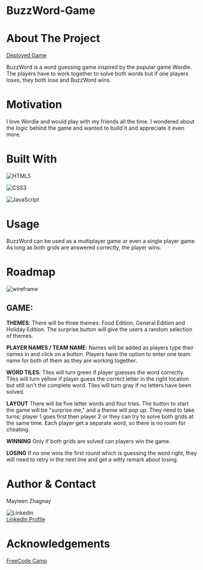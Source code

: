 # BuzzWord-Game

# About The Project
[Deployed Game](https://mayleenz.github.io/BuzzWord-Game/)

BuzzWord is a word guessing game inspired by the popular game Wordle. The players have to work together to solve both words but if one players loses, they both lose and BuzzWord wins. 

# Motivation
I love Wordle and would play with my friends all the time. I wondered about the logic behind the game and wanted to build it and appreciate it even more.


# Built With
![HTML5](https://img.shields.io/badge/html5-%23E34F26.svg?style=for-the-badge&logo=html5&logoColor=white)

![CSS3](https://img.shields.io/badge/css3-%231572B6.svg?style=for-the-badge&logo=css3&logoColor=white)

![JavaScript](https://img.shields.io/badge/javascript-%23323330.svg?style=for-the-badge&logo=javascript&logoColor=%23F7DF1E)

# Usage
<!-- examples how project can be used. additional screenshots, code examples and demos -->
BuzzWord can be used as a multiplayer game or even a single player game. As long as both grids are answered correctly, the player wins. 

# Roadmap
<!-- Wireframe  -->

![wireframe](https://i.postimg.cc/9fBtx0q2/Buzz-Word-Wireframe.png)


## GAME:

**THEMES**:
There will be three themes: Food Edition, General Edition and Holiday Edition.
The surprise button will give the users a random selection of themes.


**PLAYER NAMES / TEAM NAME**:
Names will be added as players type their names in and click on a button.
Players have the option to enter one team name for both of them as they are working together.


**WORD TILES**:
Tiles will turn green if player guesses the word correctly.
Tiles will turn yellow if player guess the correct letter in the right location but still isn't the complete word.
Tiles will turn gray if no letters have been solved.


**LAYOUT**
There will be five letter words and four tries.
The button to start the game will be "surprise me," and a theme will pop up.
They need to take turns; player 1 goes first then player 2 or they can try to solve both grids at the same time.
Each player get a separate word, so there is no room for cheating.

**WINNING**
Only if both grids are solved can players win the game.

**LOSING**
If no one wins the first round which is guessing the word right, they will need to retry in the next line and get a witty remark about losing.







# Author & Contact
Mayleen Zhagnay

![Linkedin](https://img.shields.io/badge/LinkedIn-0077B5?style=for-the-badge&logo=linkedin&logoColor=white)    
[LinkedIn Profile](https://www.linkedin.com/in/mayleenzhagnay/)





# Acknowledgements
<!-- link the tutorials here  -->
[FreeCode Camp](https://www.freecodecamp.org/news/build-a-wordle-clone-in-javascript/)
